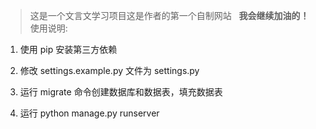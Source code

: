> 这是一个文言文学习项目这是作者的第一个自制网站
&nbsp;
**我会继续加油的！**
&nbsp;
使用说明:

1. 使用 pip 安装第三方依赖

2. 修改 settings.example.py 文件为 settings.py

3. 运行 migrate 命令创建数据库和数据表，填充数据表

4. 运行 python manage.py runserver
